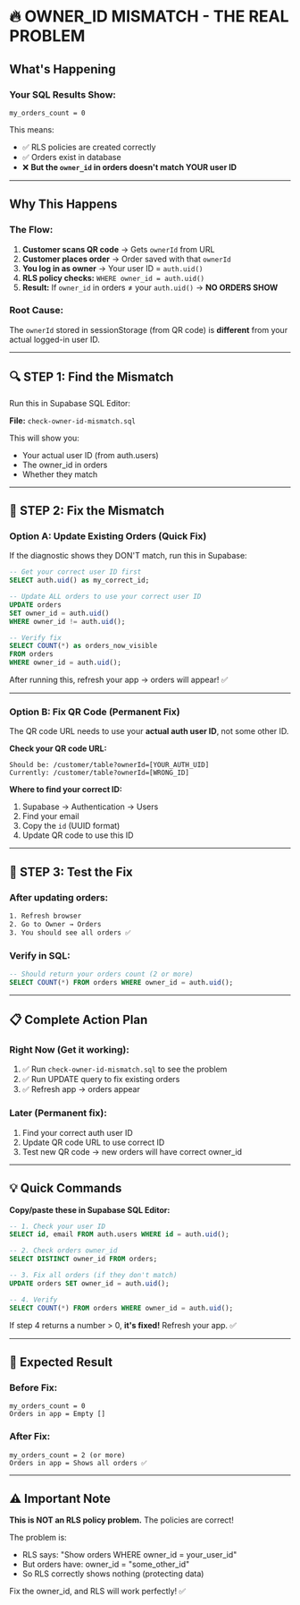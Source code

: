 # 🔥 OWNER_ID MISMATCH - THE REAL PROBLEM

## What's Happening

### Your SQL Results Show:
```
my_orders_count = 0
```

This means:
- ✅ RLS policies are created correctly
- ✅ Orders exist in database
- ❌ **But the `owner_id` in orders doesn't match YOUR user ID**

---

## Why This Happens

### The Flow:
1. **Customer scans QR code** → Gets `ownerId` from URL
2. **Customer places order** → Order saved with that `ownerId`
3. **You log in as owner** → Your user ID = `auth.uid()`
4. **RLS policy checks:** `WHERE owner_id = auth.uid()`
5. **Result:** If `owner_id` in orders ≠ your `auth.uid()` → **NO ORDERS SHOW**

### Root Cause:
The `ownerId` stored in sessionStorage (from QR code) is **different** from your actual logged-in user ID.

---

## 🔍 STEP 1: Find the Mismatch

Run this in Supabase SQL Editor:

**File:** `check-owner-id-mismatch.sql`

This will show you:
- Your actual user ID (from auth.users)
- The owner_id in orders
- Whether they match

---

## 🚀 STEP 2: Fix the Mismatch

### Option A: Update Existing Orders (Quick Fix)

If the diagnostic shows they DON'T match, run this in Supabase:

```sql
-- Get your correct user ID first
SELECT auth.uid() as my_correct_id;

-- Update ALL orders to use your correct user ID
UPDATE orders 
SET owner_id = auth.uid()
WHERE owner_id != auth.uid();

-- Verify fix
SELECT COUNT(*) as orders_now_visible
FROM orders
WHERE owner_id = auth.uid();
```

After running this, refresh your app → orders will appear! ✅

---

### Option B: Fix QR Code (Permanent Fix)

The QR code URL needs to use your **actual auth user ID**, not some other ID.

**Check your QR code URL:**
```
Should be: /customer/table?ownerId=[YOUR_AUTH_UID]
Currently: /customer/table?ownerId=[WRONG_ID]
```

**Where to find your correct ID:**
1. Supabase → Authentication → Users
2. Find your email
3. Copy the `id` (UUID format)
4. Update QR code to use this ID

---

## 🧪 STEP 3: Test the Fix

### After updating orders:
```bash
1. Refresh browser
2. Go to Owner → Orders
3. You should see all orders ✅
```

### Verify in SQL:
```sql
-- Should return your orders count (2 or more)
SELECT COUNT(*) FROM orders WHERE owner_id = auth.uid();
```

---

## 📋 Complete Action Plan

### Right Now (Get it working):
1. ✅ Run `check-owner-id-mismatch.sql` to see the problem
2. ✅ Run UPDATE query to fix existing orders
3. ✅ Refresh app → orders appear

### Later (Permanent fix):
1. Find your correct auth user ID
2. Update QR code URL to use correct ID
3. Test new QR code → new orders will have correct owner_id

---

## 💡 Quick Commands

**Copy/paste these in Supabase SQL Editor:**

```sql
-- 1. Check your user ID
SELECT id, email FROM auth.users WHERE id = auth.uid();

-- 2. Check orders owner_id
SELECT DISTINCT owner_id FROM orders;

-- 3. Fix all orders (if they don't match)
UPDATE orders SET owner_id = auth.uid();

-- 4. Verify
SELECT COUNT(*) FROM orders WHERE owner_id = auth.uid();
```

If step 4 returns a number > 0, **it's fixed!** Refresh your app. ✅

---

## 🎯 Expected Result

### Before Fix:
```
my_orders_count = 0
Orders in app = Empty []
```

### After Fix:
```
my_orders_count = 2 (or more)
Orders in app = Shows all orders ✅
```

---

## ⚠️ Important Note

**This is NOT an RLS policy problem.** The policies are correct!

The problem is:
- RLS says: "Show orders WHERE owner_id = your_user_id"
- But orders have: owner_id = "some_other_id"
- So RLS correctly shows nothing (protecting data)

Fix the owner_id, and RLS will work perfectly! ✅
